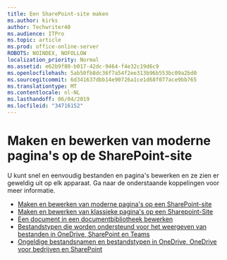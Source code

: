 ```yaml
---
title: Een SharePoint-site maken
ms.author: kirks
author: Techwriter40
ms.audience: ITPro
ms.topic: article
ms.prod: office-online-server
ROBOTS: NOINDEX, NOFOLLOW
localization_priority: Normal
ms.assetid: e62b9f80-b017-42dc-9464-f4e32c19d6c9
ms.openlocfilehash: 5ab50fb8dc36f7a54f2ee313b96b553bc09a2bd0
ms.sourcegitcommit: 6d341637dbb14e90726a1ce1d68f077ace9bb765
ms.translationtype: MT
ms.contentlocale: nl-NL
ms.lasthandoff: 06/04/2019
ms.locfileid: "34716152"
---
```

# <a name="create-and-edit-modern-pages-on-sharepoint-site"></a>Maken en bewerken van moderne pagina's op de SharePoint-site

<p>U kunt snel en eenvoudig bestanden en pagina's bewerken en ze zien er geweldig uit op elk apparaat. Ga naar de onderstaande koppelingen voor meer informatie.</p> <ul> <li><a href="https://support.office.com/en-us/article/create-and-use-modern-pages-on-a-sharepoint-site-b3d46deb-27a6-4b1e-87b8-df851e503dec">Maken en bewerken van moderne pagina's op een SharePoint-site</a></li> <li><a href="https://support.office.com/en-us/article/create-and-edit-classic-sharepoint-pages-ee50e4a0-d0c1-48c8-86e9-d468a8b13bac">Maken en bewerken van klassieke pagina's op een Sharepoint-Site</a></li> <li><a href="https://support.office.com/en-us/article/Edit-a-document-in-a-document-library-02d8497f-1c13-4114-949a-b8466f639b07">Een document in een documentbibliotheek bewerken</a></li> <li><a href="https://support.office.com/en-us/article/file-types-supported-for-previewing-files-in-onedrive-sharepoint-and-teams-e054cd0f-8ef2-4ccb-937e-26e37419c5e4">Bestandstypen die worden ondersteund voor het weergeven van bestanden in OneDrive, SharePoint en Teams</a></li> <li><a href="https://support.office.com/en-us/article/Invalid-file-names-and-file-types-in-OneDrive-OneDrive-for-Business-and-SharePoint-64883a5d-228e-48f5-b3d2-eb39e07630fa">Ongeldige bestandsnamen en bestandstypen in OneDrive, OneDrive voor bedrijven en SharePoint</a></li> </ul>

